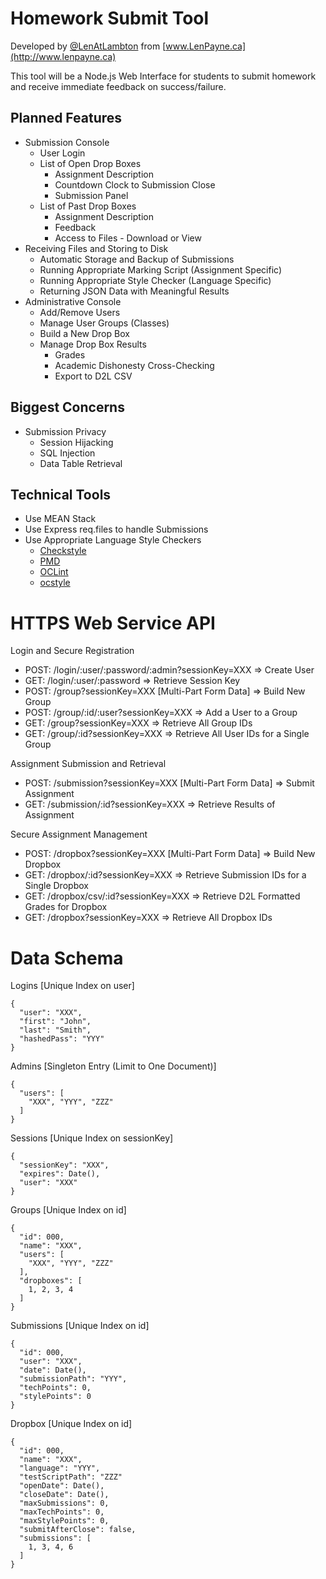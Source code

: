 Homework Submit Tool
====================

Developed by [@LenAtLambton](https://twitter.com/LenAtLambton) from [www.LenPayne.ca](http://www.lenpayne.ca)

This tool will be a Node.js Web Interface for students to submit homework and receive immediate feedback on success/failure.

Planned Features
----------------

* Submission Console
    * User Login
    * List of Open Drop Boxes
        * Assignment Description
        * Countdown Clock to Submission Close
        * Submission Panel
    * List of Past Drop Boxes
        * Assignment Description
        * Feedback
        * Access to Files - Download or View
* Receiving Files and Storing to Disk
    * Automatic Storage and Backup of Submissions
    * Running Appropriate Marking Script (Assignment Specific)
    * Running Appropriate Style Checker (Language Specific)
    * Returning JSON Data with Meaningful Results
* Administrative Console
    * Add/Remove Users
    * Manage User Groups (Classes)
    * Build a New Drop Box
    * Manage Drop Box Results
        * Grades
        * Academic Dishonesty Cross-Checking
        * Export to D2L CSV

Biggest Concerns
----------------

* Submission Privacy
    * Session Hijacking
    * SQL Injection
    * Data Table Retrieval

Technical Tools
---------------

* Use MEAN Stack
* Use Express req.files to handle Submissions
* Use Appropriate Language Style Checkers
    * [Checkstyle](http://checkstyle.sourceforge.net/)
    * [PMD](http://pmd.sourceforge.net/)
    * [OCLint](http://oclint.org/)
    * [ocstyle](https://github.com/Cue/ocstyle)

HTTPS Web Service API
=====================

Login and Secure Registration

* POST: /login/:user/:password/:admin?sessionKey=XXX => Create User
* GET: /login/:user/:password => Retrieve Session Key
* POST: /group?sessionKey=XXX [Multi-Part Form Data] => Build New Group
* POST: /group/:id/:user?sessionKey=XXX => Add a User to a Group
* GET: /group?sessionKey=XXX => Retrieve All Group IDs
* GET: /group/:id?sessionKey=XXX => Retrieve All User IDs for a Single Group

Assignment Submission and Retrieval

* POST: /submission?sessionKey=XXX [Multi-Part Form Data] => Submit Assignment
* GET: /submission/:id?sessionKey=XXX => Retrieve Results of Assignment

Secure Assignment Management

* POST: /dropbox?sessionKey=XXX [Multi-Part Form Data] => Build New Dropbox
* GET: /dropbox/:id?sessionKey=XXX => Retrieve Submission IDs for a Single Dropbox
* GET: /dropbox/csv/:id?sessionKey=XXX => Retrieve D2L Formatted Grades for Dropbox
* GET: /dropbox?sessionKey=XXX => Retrieve All Dropbox IDs

Data Schema
===========

Logins [Unique Index on user]

    {
      "user": "XXX",
      "first": "John",
      "last": "Smith",
      "hashedPass": "YYY"
    }

Admins [Singleton Entry (Limit to One Document)]

    {
      "users": [
        "XXX", "YYY", "ZZZ"
      ]
    }

Sessions [Unique Index on sessionKey]

    {
      "sessionKey": "XXX",
      "expires": Date(),
      "user": "XXX"
    }

Groups [Unique Index on id]

    {
      "id": 000,
      "name": "XXX",
      "users": [
        "XXX", "YYY", "ZZZ"
      ],
      "dropboxes": [
        1, 2, 3, 4
      ]
    }

Submissions [Unique Index on id]

    {
      "id": 000,
      "user": "XXX",
      "date": Date(),
      "submissionPath": "YYY",
      "techPoints": 0,
      "stylePoints": 0
    }

Dropbox [Unique Index on id]

    {
      "id": 000,
      "name": "XXX",
      "language": "YYY",
      "testScriptPath": "ZZZ"
      "openDate": Date(),
      "closeDate": Date(),
      "maxSubmissions": 0,
      "maxTechPoints": 0,
      "maxStylePoints": 0,
      "submitAfterClose": false,
      "submissions": [
        1, 3, 4, 6
      ]
    }
